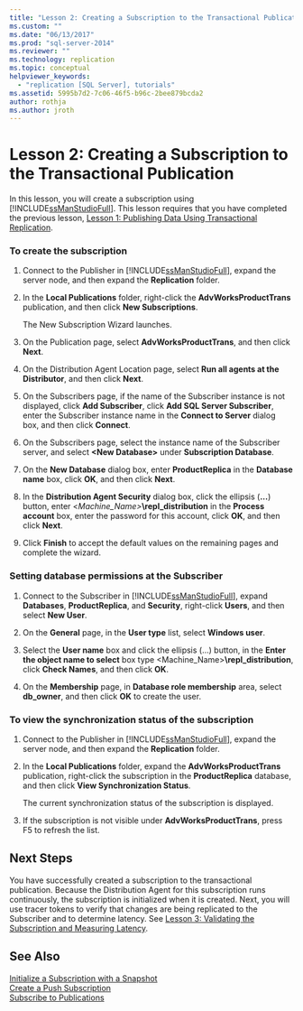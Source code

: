 ```yaml
---
title: "Lesson 2: Creating a Subscription to the Transactional Publication | Microsoft Docs"
ms.custom: ""
ms.date: "06/13/2017"
ms.prod: "sql-server-2014"
ms.reviewer: ""
ms.technology: replication
ms.topic: conceptual
helpviewer_keywords: 
  - "replication [SQL Server], tutorials"
ms.assetid: 5995b7d2-7c06-46f5-b96c-2bee879bcda2
author: rothja
ms.author: jroth
---
```

# Lesson 2: Creating a Subscription to the Transactional Publication
  In this lesson, you will create a subscription using [!INCLUDE[ssManStudioFull](../../includes/ssmanstudiofull-md.md)]. This lesson requires that you have completed the previous lesson, [Lesson 1: Publishing Data Using Transactional Replication](lesson-1-publishing-data-using-transactional-replication.md).  
  
### To create the subscription  
  
1.  Connect to the Publisher in [!INCLUDE[ssManStudioFull](../../includes/ssmanstudiofull-md.md)], expand the server node, and then expand the **Replication** folder.  
  
2.  In the **Local Publications** folder, right-click the **AdvWorksProductTrans** publication, and then click **New Subscriptions**.  
  
     The New Subscription Wizard launches.  
  
3.  On the Publication page, select **AdvWorksProductTrans**, and then click **Next**.  
  
4.  On the Distribution Agent Location page, select **Run all agents at the Distributor**, and then click **Next**.  
  
5.  On the Subscribers page, if the name of the Subscriber instance is not displayed, click **Add Subscriber**, click **Add SQL Server Subscriber**, enter the Subscriber instance name in the **Connect to Server** dialog box, and then click **Connect**.  
  
6.  On the Subscribers page, select the instance name of the Subscriber server, and select **\<New Database>** under **Subscription Database**.  
  
7.  On the **New Database** dialog box, enter **ProductReplica** in the **Database name** box, click **OK**, and then click **Next**.  
  
8.  In the **Distribution Agent Security** dialog box, click the ellipsis (**...**) button, enter \<_Machine_Name>_**\repl_distribution** in the **Process account** box, enter the password for this account, click **OK**, and then click **Next**.  
  
9. Click **Finish** to accept the default values on the remaining pages and complete the wizard.  
  
### Setting database permissions at the Subscriber  
  
1.  Connect to the Subscriber in [!INCLUDE[ssManStudioFull](../../includes/ssmanstudiofull-md.md)], expand **Databases**, **ProductReplica**, and **Security**, right-click **Users**, and then select **New User**.  
  
2.  On the **General** page, in the **User type** list, select **Windows user**.  
  
3.  Select the **User name** box and click the ellipsis (...) button, in the **Enter the object name to select** box type <Machine_Name>**\repl_distribution**, click **Check Names**, and then click **OK**.  
  
4.  On the **Membership** page, in **Database role membership** area, select **db_owner**, and then click **OK** to create the user.  
  
### To view the synchronization status of the subscription  
  
1.  Connect to the Publisher in [!INCLUDE[ssManStudioFull](../../includes/ssmanstudiofull-md.md)], expand the server node, and then expand the **Replication** folder.  
  
2.  In the **Local Publications** folder, expand the **AdvWorksProductTrans** publication, right-click the subscription in the **ProductReplica** database, and then click **View Synchronization Status**.  
  
     The current synchronization status of the subscription is displayed.  
  
3.  If the subscription is not visible under **AdvWorksProductTrans**, press F5 to refresh the list.  
  
## Next Steps  
 You have successfully created a subscription to the transactional publication. Because the Distribution Agent for this subscription runs continuously, the subscription is initialized when it is created. Next, you will use tracer tokens to verify that changes are being replicated to the Subscriber and to determine latency. See [Lesson 3: Validating the Subscription and Measuring Latency](lesson-3-validating-the-subscription-and-measuring-latency.md).  
  
## See Also  
 [Initialize a Subscription with a Snapshot](initialize-a-subscription-with-a-snapshot.md)   
 [Create a Push Subscription](create-a-push-subscription.md)   
 [Subscribe to Publications](subscribe-to-publications.md)  
  
  
